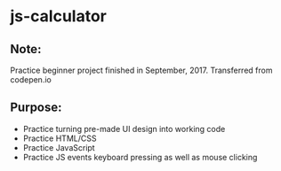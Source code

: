 # js-calculator

## Note:
Practice beginner project finished in September, 2017. Transferred from codepen.io

## Purpose:
- Practice turning pre-made UI design into working code
- Practice HTML/CSS
- Practice JavaScript
- Practice JS events keyboard pressing as well as mouse clicking
